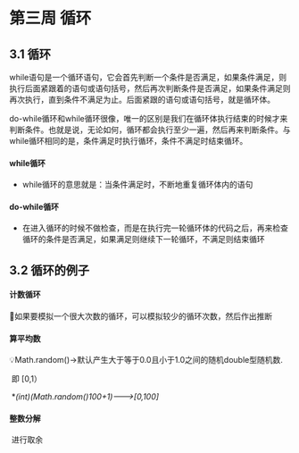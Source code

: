 # 第三周 循环

## 3.1	循环

​	while语句是一个循环语句，它会首先判断一个条件是否满足，如果条件满足，则执行后面紧跟着的语句或语句括号，然后再次判断条件是否满足，如果条件满足则再次执行，直到条件不满足为止。后面紧跟的语句或语句括号，就是循环体。

​	do-while循环和while循环很像，唯一的区别是我们在循环体执行结束的时候才来判断条件。也就是说，无论如何，循环都会执行至少一遍，然后再来判断条件。与while循环相同的是，条件满足时执行循环，条件不满足时结束循环。

#### while循环

- while循环的意思就是：当条件满足时，不断地重复循环体内的语句

#### do-while循环

- 在进入循环的时候不做检查，而是在执行完一轮循环体的代码之后，再来检查循环的条件是否满足，如果满足则继续下一轮循环，不满足则结束循环



## 3.2	循环的例子

#### 计数循环

💨如果要模拟一个很大次数的循环，可以模拟较少的循环次数，然后作出推断

#### 算平均数

💡Math.random()->默认产生大于等于0.0且小于1.0之间的随机double型随机数.

​	即 [0,1）

​	**(int)(Math.random()*100+1)--->[0,100]**

#### 整数分解

​	进行取余